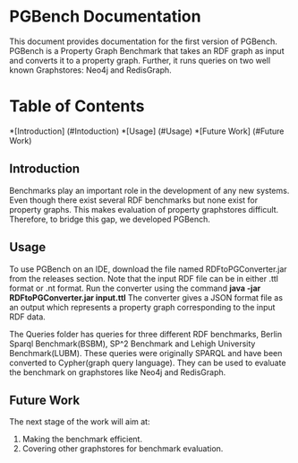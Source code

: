 # PGBench Documentation
This document provides documentation for the first version of PGBench. PGBench is a Property Graph Benchmark that takes an RDF graph as input and converts it to a property graph. Further, it runs queries on two well known Graphstores: Neo4j and RedisGraph.

# Table of Contents
*[Introduction] (#Intoduction)
*[Usage] (#Usage)
*[Future Work] (#Future Work)

## Introduction
Benchmarks play an important role in the development of any new systems. Even though there exist several RDF benchmarks but none exist for property graphs. This makes evaluation of property graphstores difficult. Therefore, to bridge this gap, we developed PGBench.

## Usage
To use PGBench on an IDE, download the file named RDFtoPGConverter.jar from the releases section. Note that the input RDF file can be in either .ttl format or .nt format. Run the converter using the command **java -jar RDFtoPGConverter.jar input.ttl**
The converter gives a JSON format file as an output which represents a property graph corresponding to the input RDF data.

The Queries folder has queries for three different RDF benchmarks, Berlin Sparql Benchmark(BSBM), SP^2 Benchmark and Lehigh University Benchmark(LUBM). These queries were originally SPARQL and have been converted to Cypher(graph query language). They can be used to evaluate the benchmark on graphstores like Neo4j and RedisGraph.

## Future Work

The next stage of the work will aim at:
1. Making the benchmark efficient.
2. Covering other graphstores for benchmark evaluation.
